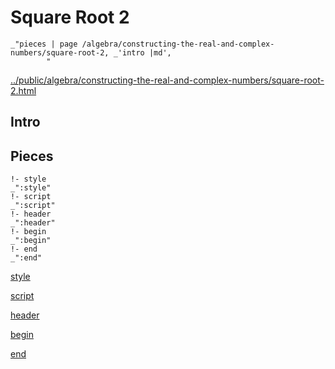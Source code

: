 # Square Root 2

    _"pieces | page /algebra/constructing-the-real-and-complex-numbers/square-root-2, _'intro |md',
            "

[../public/algebra/constructing-the-real-and-complex-numbers/square-root-2.html](# "save:")


## Intro

## Pieces

    !- style
    _":style"
    !- script
    _":script"
    !- header
    _":header"
    !- begin
    _":begin"
    !- end
    _":end"

[style]() 

[script]()

[header]()

[begin]()

[end]()

